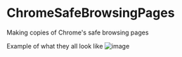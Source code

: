 # ChromeSafeBrowsingPages
Making copies of Chrome's safe browsing pages

Example of what they all look like
![image](https://user-images.githubusercontent.com/22648256/157925369-5f711203-c354-48f4-a799-29f6637ea3fe.png)
